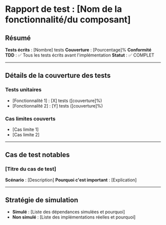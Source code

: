 # Rapport de test : [Nom de la fonctionnalité/du composant]

## Résumé

**Tests écrits** : [Nombre] tests
**Couverture** : [Pourcentage]%
**Conformité TDD** : ✅ Tous les tests écrits avant l'implémentation
**Statut** : ✅ COMPLET

---

## Détails de la couverture des tests

### Tests unitaires
- [Fonctionnalité 1] : [X] tests ([couverture]%)
- [Fonctionnalité 2] : [Y] tests ([couverture]%)

### Cas limites couverts
- [Cas limite 1]
- [Cas limite 2]

---

## Cas de test notables

### [Titre du cas de test]
**Scénario** : [Description]
**Pourquoi c'est important** : [Explication]

---

## Stratégie de simulation
- **Simulé** : [Liste des dépendances simulées et pourquoi]
- **Non simulé** : [Liste des implémentations réelles et pourquoi]
